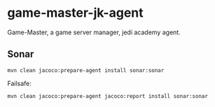 # game-master-jk-agent
Game-Master, a game server manager, jedi academy agent.


## Sonar

```
mvn clean jacoco:prepare-agent install sonar:sonar
```

Failsafe:
```
mvn clean jacoco:prepare-agent jacoco:report install sonar:sonar
```

